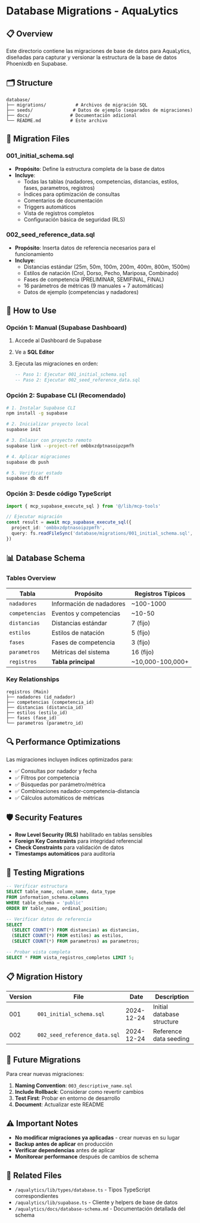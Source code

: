 # Database Migrations - AquaLytics

## 📋 Overview

Este directorio contiene las migraciones de base de datos para AquaLytics, diseñadas para capturar y versionar la estructura de la base de datos Phoenixdb en Supabase.

## 🗂️ Structure

```
database/
├── migrations/           # Archivos de migración SQL
├── seeds/               # Datos de ejemplo (separados de migraciones)
├── docs/               # Documentación adicional
└── README.md           # Este archivo
```

## 📝 Migration Files

### 001_initial_schema.sql

- **Propósito**: Define la estructura completa de la base de datos
- **Incluye**:
  - Todas las tablas (nadadores, competencias, distancias, estilos, fases, parametros, registros)
  - Índices para optimización de consultas
  - Comentarios de documentación
  - Triggers automáticos
  - Vista de registros completos
  - Configuración básica de seguridad (RLS)

### 002_seed_reference_data.sql

- **Propósito**: Inserta datos de referencia necesarios para el funcionamiento
- **Incluye**:
  - Distancias estándar (25m, 50m, 100m, 200m, 400m, 800m, 1500m)
  - Estilos de natación (Crol, Dorso, Pecho, Mariposa, Combinado)
  - Fases de competencia (PRELIMINAR, SEMIFINAL, FINAL)
  - 16 parámetros de métricas (9 manuales + 7 automáticas)
  - Datos de ejemplo (competencias y nadadores)

## 🚀 How to Use

### Opción 1: Manual (Supabase Dashboard)

1. Accede al Dashboard de Supabase
2. Ve a **SQL Editor**
3. Ejecuta las migraciones en orden:

   ```sql
   -- Paso 1: Ejecutar 001_initial_schema.sql
   -- Paso 2: Ejecutar 002_seed_reference_data.sql
   ```

### Opción 2: Supabase CLI (Recomendado)

```bash
# 1. Instalar Supabase CLI
npm install -g supabase

# 2. Inicializar proyecto local
supabase init

# 3. Enlazar con proyecto remoto
supabase link --project-ref ombbxzdptnasoipzpmfh

# 4. Aplicar migraciones
supabase db push

# 5. Verificar estado
supabase db diff
```

### Opción 3: Desde código TypeScript

```typescript
import { mcp_supabase_execute_sql } from '@/lib/mcp-tools'

// Ejecutar migración
const result = await mcp_supabase_execute_sql({
  project_id: 'ombbxzdptnasoipzpmfh',
  query: fs.readFileSync('database/migrations/001_initial_schema.sql', 'utf8')
})
```

## 📊 Database Schema

### Tables Overview

| Tabla | Propósito | Registros Típicos |
|-------|-----------|-------------------|
| `nadadores` | Información de nadadores | ~100-1000 |
| `competencias` | Eventos y competencias | ~10-50 |
| `distancias` | Distancias estándar | 7 (fijo) |
| `estilos` | Estilos de natación | 5 (fijo) |
| `fases` | Fases de competencia | 3 (fijo) |
| `parametros` | Métricas del sistema | 16 (fijo) |
| `registros` | **Tabla principal** | ~10,000-100,000+ |

### Key Relationships

```
registros (Main)
├── nadadores (id_nadador)
├── competencias (competencia_id)
├── distancias (distancia_id)
├── estilos (estilo_id)
├── fases (fase_id)
└── parametros (parametro_id)
```

## 🔍 Performance Optimizations

Las migraciones incluyen índices optimizados para:

- ✅ Consultas por nadador y fecha
- ✅ Filtros por competencia
- ✅ Búsquedas por parámetro/métrica
- ✅ Combinaciones nadador-competencia-distancia
- ✅ Cálculos automáticos de métricas

## 🛡️ Security Features

- **Row Level Security (RLS)** habilitado en tablas sensibles
- **Foreign Key Constraints** para integridad referencial  
- **Check Constraints** para validación de datos
- **Timestamps automáticos** para auditoría

## 🧪 Testing Migrations

```sql
-- Verificar estructura
SELECT table_name, column_name, data_type 
FROM information_schema.columns 
WHERE table_schema = 'public' 
ORDER BY table_name, ordinal_position;

-- Verificar datos de referencia
SELECT 
  (SELECT COUNT(*) FROM distancias) as distancias,
  (SELECT COUNT(*) FROM estilos) as estilos,
  (SELECT COUNT(*) FROM parametros) as parametros;

-- Probar vista completa
SELECT * FROM vista_registros_completos LIMIT 5;
```

## 📋 Migration History

| Version | File | Date | Description |
|---------|------|------|-------------|
| 001 | `001_initial_schema.sql` | 2024-12-24 | Initial database structure |
| 002 | `002_seed_reference_data.sql` | 2024-12-24 | Reference data seeding |

## 🔄 Future Migrations

Para crear nuevas migraciones:

1. **Naming Convention**: `003_descriptive_name.sql`
2. **Include Rollback**: Considerar como revertir cambios
3. **Test First**: Probar en entorno de desarrollo
4. **Document**: Actualizar este README

## ⚠️ Important Notes

- **No modificar migraciones ya aplicadas** - crear nuevas en su lugar
- **Backup antes de aplicar** en producción
- **Verificar dependencias** antes de aplicar
- **Monitorear performance** después de cambios de schema

## 🔗 Related Files

- `/aqualytics/lib/types/database.ts` - Tipos TypeScript correspondientes
- `/aqualytics/lib/supabase.ts` - Cliente y helpers de base de datos
- `/aqualytics/docs/database-schema.md` - Documentación detallada del schema
